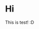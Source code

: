 <!--
{
  "title": "this is test!!",
  "time": "2025-04-13T10:26:00.000Z",
  "description": "Hi This is test! :D"
}
-->

# Hi

This is test! :D